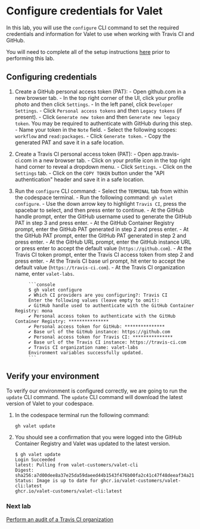 # Configure credentials for Valet

In this lab, you will use the `configure` CLI command to set the required credentials and information for Valet to use when working with Travis CI and GitHub.

You will need to complete all of the setup instructions [here](./readme.md#configure-your-codespace) prior to performing this lab.

## Configuring credentials

1. Create a GitHub personal access token (PAT):
        - Open github.com in a new browser tab.
        - In the top right corner of the UI, click your profile photo and then click `Settings`.
        - In the left panel, click `Developer Settings`.
        - Click `Personal access tokens` and then `Legacy tokens` (if present).
        - Click `Generate new token` and then `Generate new legacy token`. You may be required to authenticate with GitHub during this step.
        - Name your token in the `Note` field.
        - Select the following scopes: `workflow` and `read:packages`.
        - Click `Generate token`.
        - Copy the generated PAT and save it in a safe location.

3. Create a Travis CI personal access token (PAT):
        - Open app.travis-ci.com in a new browser tab.
        - Click on your profile icon in the top right hand corner to reveal a dropdown menu.
        - Click `Settings`.
        - Click on the `Settings` tab.
        - Click on the `COPY TOKEN` button under the "API authentication" header and save it in a safe location.

2. Run the `configure` CLI command:
        - Select the `TERMINAL` tab from within the codespace terminal.
        - Run the following command: `gh valet configure`.
        - Use the down arrow key to highlight `Travis CI`, press the spacebar to select, and then press enter to continue.
        - At the GitHub handle prompt, enter the GitHub username used to generate the GitHub PAT in step 3 and press enter.
        - At the GitHub Container Registry prompt, enter the GitHub PAT generated in step 2 and press enter.
        - At the GitHub PAT prompt, enter the GitHub PAT generated in step 2 and press enter.
        - At the GitHub URL prompt, enter the GitHub instance URL or press enter to accept the default value (`https://github.com`).
        - At the Travis CI token prompt, enter the Travis CI access token from step 2 and press enter.
        - At the Travis CI base url prompt, hit enter to accept the default value (`https://travis-ci.com`).
        - At the Travis CI organization name, enter `valet-labs`.

            ```console
            $ gh valet configure
            ✔ Which CI providers are you configuring?: Travis CI
            Enter the following values (leave empty to omit):
            ✔ GitHub handle used to authenticate with the GitHub Container Registry: mona
            ✔ Personal access token to authenticate with the GitHub Container Registry: ***************
            ✔ Personal access token for GitHub: ***************
            ✔ Base url of the GitHub instance: https://github.com
            ✔ Personal access token for Travis CI: ***************
            ✔ Base url of the Travis CI instance: https://travis-ci.com
            ✔ Travis CI organization name: valet-labs
            Environment variables successfully updated.
            ```

## Verify your environment

To verify our environment is configured correctly, we are going to run the `update` CLI command. The `update` CLI command will download the latest version of Valet to your codespace.

1. In the codespace terminal run the following command:

   ```bash
   gh valet update
   ```

2. You should see a confirmation that you were logged into the GitHub Container Registry and Valet was updated to the latest version.

   ```console
   $ gh valet update
   Login Succeeded
   latest: Pulling from valet-customers/valet-cli
   Digest: sha256:a7d00dee8a37e25da59daeed44b1543f476b00fa2c41c47f48deeaf34a215bbb
   Status: Image is up to date for ghcr.io/valet-customers/valet-cli:latest
   ghcr.io/valet-customers/valet-cli:latest
   ```

### Next lab

[Perform an audit of a Travis CI organization](./2-audit.md)
